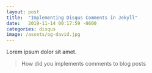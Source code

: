 ```yaml
---
layout: post
title:  "Implementing Disqus Comments in Jekyll"
date:   2019-11-14 00:17:59 -0600
categories: disqus
image: /assets/og-david.jpg
---
```

Lorem ipsum dolor sit amet.

> How did you implements comments to blog posts
